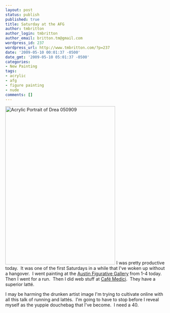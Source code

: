 ```yaml
---
layout: post
status: publish
published: true
title: Saturday at the AFG
author: tmbritton
author_login: tmbritton
author_email: britton.tm@gmail.com
wordpress_id: 237
wordpress_url: http://www.tmbritton.com/?p=237
date: '2009-05-10 00:01:37 -0500'
date_gmt: '2009-05-10 05:01:37 -0500'
categories:
- New Painting
tags:
- acrylic
- afg
- figure painting
- nude
comments: []
---
```

<p><a class="tt-flickr tt-flickr-Medium" title="Acrylic Portrait of Drea 050909" href="http://www.tmbritton.com/art/photo/3517187894/acrylic-portrait-of-drea-050909.html"><img class="float-right" src="http://farm4.static.flickr.com/3555/3517187894_984dbe46ae.jpg" alt="Acrylic Portrait of Drea 050909" width="346" height="500" /></a> I was pretty productive today.  It was one of the first Saturdays in a while that I've woken up without a hangover.  I went painting at the <a href="http://www.austinfigurative.com">Austin Figurative Gallery</a> from 1-4 today.  Then I went for a run.  Then I did web stuff at <a href="http://caffemedici.com/">Café Medici</a>.  They have a superior latté.</p>
<p>I may be harming the drunken artist image I'm trying to cultivate online with all this talk of running and lattés.  I'm going to have to stop before I reveal myself as the yuppie douchebag that I've become.  I need a 40.</p>
